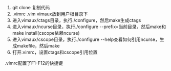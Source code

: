 1. git clone 复制代码
2. .vimrc .vim vimaux放到用户根目录下
3. 进入vimaux/ctags目录，执行./configure，然后make生成ctags
4. 进入vimaux/ncurse目录，执行./configure --prefix=当前目录，然后make和make install(cscope依赖ncurse)
5. 进入vimaux/cscope目录，执行./configure --help查看如何引用ncurse，生成makefile，然后make
6. 打开.vimrc，设置ctags和cscope引用位置

.vimrc配置了F1-F12的快捷键
